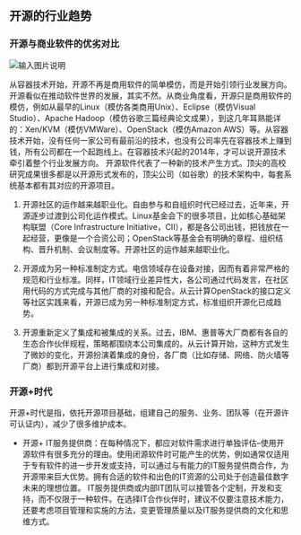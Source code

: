 ## 开源的行业趋势

### 开源与商业软件的优劣对比
![输入图片说明](https://images.gitee.com/uploads/images/2020/1116/145816_170e8c7e_3026149.png "sss.png")


从容器技术开始，开源不再是商用软件的简单模仿，而是开始引领行业发展方向。开源看似在推动软件世界的发展，其实不然。从商业角度看，开源只是商用软件的模仿，例如从最早的Linux（模仿各类商用Unix）、Eclipse（模仿Ⅴisual Studio）、Apache Hadoop（模仿谷歌三篇经典论文成果），到这几年耳熟能详的：Xen/KVM（模仿VMWare）、OpenStack（模仿Amazon AWS）等。从容器技术开始，没有任何一家公司有最前沿的技术，也没有公司率先在容器技术上赚到钱，所有公司都在一个起跑线上。在容器技术兴起的2014年，才可以说开源技术牵引着整个行业发展方向。
开源软件代表了一种新的技术产生方式。顶尖的高校研究成果很多都是以开源形式发布的，顶尖公司（如谷歌）的技术架构中，每套系统基本都有其对应的开源项目。
1. 开源社区的运作越来越职业化。自由参与和自组织时代已经过去，近年来，开源逐步过渡到公司化运作模式。Linux基金会下的很多项目，比如核心基础架构联盟（Core Infrastructure Initiative，CII），都是各公司出钱，把钱放在一起经营，更像是一个合资公司；OpenStack等基金会有明确的章程、组织结构、晋升机制、会议制度等。开源社区的运作越来越职业化。

2. 开源成为另一种标准制定方式。电信领域存在设备对接，因而有着非常严格的规范和行业标准。同样，IT领域行业差异性大，各公司通过代码发言，在社区用代码的方式完成与其他厂商的对接和配合。从云计算OpenStack的接口定义等社区实践来看，开源已成为另一种标准制定方式，标准组织开源化已成趋势。

3. 开源重新定义了集成和被集成的关系。过去，IBM、惠普等大厂商都有各自的生态合作伙伴规程，策略都围绕本公司集成的。从云计算开始，这种方式发生了微妙的变化，开源扮演着集成的身份，各厂商（比如存储、网络、防火墙等厂商）都到开源平台上进行集成和对接。

### 开源+时代
开源+时代是指，依托开源项目基础，组建自己的服务、业务、团队等（在开源许可认证内），减少了很多维护成本。

- 开源+ IT服务提供商：在每种情况下，都应对软件需求进行单独评估–使用开源软件有很多充分的理由。使用闭源软件时可能产生的优势，例如通常仅适用于专有软件的进一步开发或支持，可以通过与有能力的IT服务提供商合作，为开源带来巨大优势。拥有合适的软件和出色的IT资源的公司处于创造最佳数字未来的理想位置。 IT服务提供商或内部IT团队可以接管各个定制，开发和支持，而不仅限于一种软件。在选择IT合作伙伴时，建议不仅要注意技术能力，还要考虑项目管理和实施的方法，变更管理质量以及IT服务提供商的文化和思维方式。



